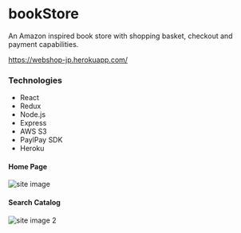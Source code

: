 # bookStore
An Amazon inspired book store with shopping basket, checkout and payment capabilities.

https://webshop-jp.herokuapp.com/

### Technologies
- React
- Redux
- Node.js
- Express
- AWS S3
- PaylPay SDK
- Heroku

#### Home Page
![site image](https://i.ibb.co/j5Gbhjn/Screenshot-from-2020-09-03-16-20-25.png)


#### Search Catalog
![site image 2](https://i.ibb.co/TwFTKH3/bookstore.png)
